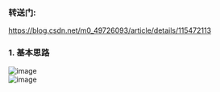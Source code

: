 ### 转送门:
https://blog.csdn.net/m0_49726093/article/details/115472113

### 1. 基本思路
![image](https://user-images.githubusercontent.com/55919713/236778521-f0464592-348c-46c0-b637-b19e638d774b.png) \
![image](https://user-images.githubusercontent.com/55919713/236778572-a1285f6a-c86d-403a-a61b-b559fb3bafa8.png)

